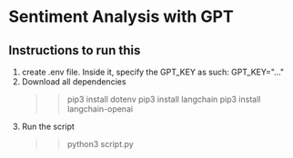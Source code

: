 # Sentiment Analysis with GPT

## Instructions to run this

1. create .env file. Inside it, specify the GPT_KEY as such:
   GPT_KEY="..."
2. Download all dependencies
   > > pip3 install dotenv
   > > pip3 install langchain
   > > pip3 install langchain-openai
3. Run the script
   > > python3 script.py
